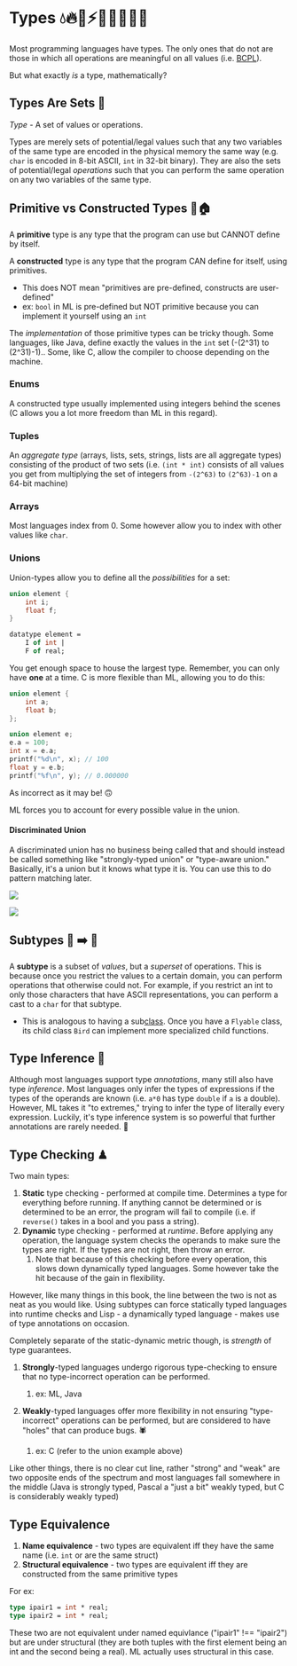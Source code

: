 # Types 💧🔥🍃⚡️🔮🧱🥊🐉🐛

Most programming languages have types. The only ones that do not are those in which all operations are meaningful on all values (i.e. [BCPL](https://en.wikipedia.org/wiki/BCPL)).

But what exactly *is* a type, mathematically?

## Types Are Sets 🎳

*Type* - A set of values or operations.

Types are merely sets of potential/legal values such that any two variables of the same type are encoded in the physical memory the same way (e.g. `char` is encoded in 8-bit ASCII, `int` in 32-bit binary). They are also the sets of potential/legal *operations* such that you can perform the same operation on any two variables of the same type.

## Primitive vs Constructed Types 🧱🏠 

A **primitive** type is any type that the program can use but CANNOT define by itself.

A **constructed** type is any type that the program CAN define for itself, using primitives.

- This does NOT mean "primitives are pre-defined, constructs are user-defined"
- ex: `bool` in ML is pre-defined but NOT primitive because you can implement it yourself using an `int`

The *implementation* of those primitive types can be tricky though. Some languages, like Java, define exactly the values in the `int` set (-(2^31) to (2^31)-1).. Some, like C, allow the compiler to choose depending on the machine.

### Enums

A constructed type usually implemented using integers behind the scenes (C allows you a lot more freedom than ML in this regard).

### Tuples

An *aggregate type* (arrays, lists, sets, strings, lists are all aggregate types) consisting of the product of two sets (i.e. `(int * int)` consists of all values you get from multiplying the set of integers from `-(2^63)` to `(2^63)-1` on a 64-bit machine)

### Arrays

Most languages index from 0. Some however allow you to index with other values like `char`.

### Unions

Union-types allow you to define all the *possibilities* for a set:

```c
union element {
    int i;
    float f;
}
```

```ocaml
datatype element =
	I of int |
	F of real;
```

You get enough space to house the largest type. Remember, you can only have **one** at a time. C is more flexible than ML, allowing you to do this:

```c
union element {
    int a;
    float b;
};

union element e;
e.a = 100;
int x = e.a;
printf("%d\n", x); // 100
float y = e.b;
printf("%f\n", y); // 0.000000
```

As incorrect as it may be! 🙃 

ML forces you to account for every possible value in the union.

#### Discriminated Union

A discriminated union has no business being called that and should instead be called something like "strongly-typed union" or "type-aware union." Basically, it's a union but it knows what type it is. You can use this to do pattern matching later.

![](https://images.slideplayer.com/35/10316056/slides/slide_8.jpg)

![](https://image.slidesharecdn.com/madridfsharp-141029164653-conversion-gate02/95/madrid-f-meetup-introduction-to-f-10-638.jpg?cb=1414601293)

## Subtypes 👨 ➡️ 👦 

A **subtype** is a subset of *values*, but a *superset* of operations. This is because once you restrict the values to a certain domain, you can perform operations that otherwise could not. For example, if you restrict an int to only those characters that have ASCII representations, you can perform a cast to a `char` for that subtype.

- This is analogous to having a sub<u>class</u>. Once you have a `Flyable` class, its child class `Bird` can implement more specialized child functions.

## Type Inference 🔮 

Although most languages support type *annotations*, many still also have type *inference*. Most languages only infer the types of expressions if the types of the operands are known (i.e. `a*0` has type `double` if `a` is a double). However, ML takes it "to extremes," trying to infer the type of literally every expression. Luckily, it's type inference system is so powerful that further annotations are rarely needed. 💯 

## Type Checking ♟ 

Two main types:

1. **Static** type checking - performed at compile time. Determines a type for everything before running. If anything cannot be determined or is determined to be an error, the program will fail to compile (i.e. if `reverse()` takes in a bool and you pass a string).
2. **Dynamic** type checking - performed at *runtime*. Before applying any operation, the language system checks the operands to make sure the types are right. If the types are not right, then throw an error. 
   1. Note that because of this checking before every operation, this slows down dynamically typed languages. Some however take the hit because of the gain in flexibility.

However, like many things in this book, the line between the two is not as neat as you would like. Using subtypes can force statically typed languages into runtime checks and Lisp - a dynamically typed language - makes use of type annotations on occasion.

Completely separate of the static-dynamic metric though, is *strength* of type guarantees.

1. **Strongly**-typed languages undergo rigorous type-checking to ensure that no type-incorrect operation can be performed.

   1. ex: ML, Java

2. **Weakly**-typed languages offer more flexibility in not ensuring "type-incorrect" operations can be performed, but are considered to have "holes" that can produce bugs. 🕷 

   1. ex: C (refer to the union example above)

Like other things, there is no clear cut line, rather "strong" and "weak" are two opposite ends of the spectrum and most languages fall somewhere in the middle (Java is strongly typed, Pascal a "just a bit" weakly typed, but C is considerably weakly typed)

## Type Equivalence

1. **Name equivalence** - two types are equivalent iff they have the same name (i.e. `int` or are the same struct)
2. **Structural equivalence** - two types are equivalent iff they are constructed from the same primitive types

For ex:

```ocaml
type ipair1 = int * real;
type ipair2 = int * real;
```

These two are not equivalent under named equivlance ("ipair1" !== "ipair2") but are under structural (they are both tuples with the first element being an int and the second being a real). ML actually uses structural in this case.